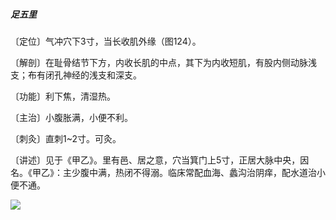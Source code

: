 ##### 足五里

〔定位〕气冲穴下3寸，当长收肌外缘（图124）。

〔解剖〕在耻骨结节下方，内收长肌的中点，其下为内收短肌，有股内侧动脉浅支；布有闭孔神经的浅支和深支。

〔功能〕利下焦，清湿热。

〔主治〕小腹胀满，小便不利。

〔刺灸〕直刺1~2寸。可灸。

〔讲述〕见于《甲乙》。里有邑、居之意，穴当箕门上5寸，正居大脉中央，因名。《甲乙》：主少腹中满，热闭不得溺。临床常配血海、蠡沟治阴痒，配水道治小便不通。

![](img/图124.jpg)
